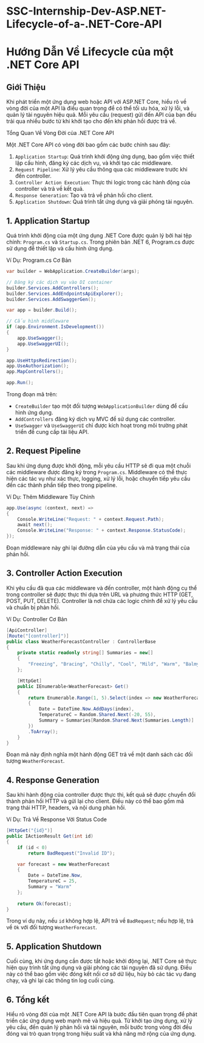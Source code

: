 # SSC-Internship-Dev-ASP.NET-Lifecycle-of-a-.NET-Core-API
# Hướng Dẫn Về Lifecycle của một .NET Core API
## Giới Thiệu
Khi phát triển một ứng dụng web hoặc API với ASP.NET Core, hiểu rõ về vòng đời của một API là điều quan trọng để có thể tối ưu hóa, xử lý lỗi, và quản lý tài nguyên hiệu quả. Mỗi yêu cầu (request) gửi đến API của bạn đều trải qua nhiều bước từ khi khởi tạo cho đến khi phản hồi được trả về.

Tổng Quan Về Vòng Đời của .NET Core API

Một .NET Core API có vòng đời bao gồm các bước chính sau đây:

1. `Application Startup`: Quá trình khởi động ứng dụng, bao gồm việc thiết lập cấu hình, đăng ký các dịch vụ, và khởi tạo các middleware.
2. `Request Pipeline`: Xử lý yêu cầu thông qua các middleware trước khi đến controller.
3. `Controller Action Execution`: Thực thi logic trong các hành động của controller và trả về kết quả.
4. `Response Generation`: Tạo và trả về phản hồi cho client.
5. `Application Shutdown`: Quá trình tắt ứng dụng và giải phóng tài nguyên.
## 1. Application Startup
Quá trình khởi động của một ứng dụng .NET Core được quản lý bởi hai tệp chính: `Program.cs` và `Startup.cs`. Trong phiên bản .NET 6, Program.cs được sử dụng để thiết lập và cấu hình ứng dụng.

Ví Dụ: Program.cs Cơ Bản

```csharp
var builder = WebApplication.CreateBuilder(args);

// Đăng ký các dịch vụ vào DI container
builder.Services.AddControllers();
builder.Services.AddEndpointsApiExplorer();
builder.Services.AddSwaggerGen();

var app = builder.Build();

// Cấu hình middleware
if (app.Environment.IsDevelopment())
{
    app.UseSwagger();
    app.UseSwaggerUI();
}

app.UseHttpsRedirection();
app.UseAuthorization();
app.MapControllers();

app.Run();
```
Trong đoạn mã trên:

- `CreateBuilder` tạo một đối tượng `WebApplicationBuilder` dùng để cấu hình ứng dụng.
- `AddControllers` đăng ký dịch vụ MVC để sử dụng các controller.
- `UseSwagger` và `UseSwaggerUI` chỉ được kích hoạt trong môi trường phát triển để cung cấp tài liệu API.
## 2. Request Pipeline
Sau khi ứng dụng được khởi động, mỗi yêu cầu HTTP sẽ đi qua một chuỗi các middleware được đăng ký trong `Program.cs`. Middleware có thể thực hiện các tác vụ như xác thực, logging, xử lý lỗi, hoặc chuyển tiếp yêu cầu đến các thành phần tiếp theo trong pipeline.

Ví Dụ: Thêm Middleware Tùy Chỉnh

```csharp
app.Use(async (context, next) =>
{
    Console.WriteLine("Request: " + context.Request.Path);
    await next();
    Console.WriteLine("Response: " + context.Response.StatusCode);
});
```
Đoạn middleware này ghi lại đường dẫn của yêu cầu và mã trạng thái của phản hồi.

## 3. Controller Action Execution
Khi yêu cầu đã qua các middleware và đến controller, một hành động cụ thể trong controller sẽ được thực thi dựa trên URL và phương thức HTTP (GET, POST, PUT, DELETE). Controller là nơi chứa các logic chính để xử lý yêu cầu và chuẩn bị phản hồi.

Ví Dụ: Controller Cơ Bản

```csharp
[ApiController]
[Route("[controller]")]
public class WeatherForecastController : ControllerBase
{
    private static readonly string[] Summaries = new[]
    {
        "Freezing", "Bracing", "Chilly", "Cool", "Mild", "Warm", "Balmy", "Hot", "Sweltering", "Scorching"
    };

    [HttpGet]
    public IEnumerable<WeatherForecast> Get()
    {
        return Enumerable.Range(1, 5).Select(index => new WeatherForecast
        {
            Date = DateTime.Now.AddDays(index),
            TemperatureC = Random.Shared.Next(-20, 55),
            Summary = Summaries[Random.Shared.Next(Summaries.Length)]
        })
        .ToArray();
    }
}
```
Đoạn mã này định nghĩa một hành động GET trả về một danh sách các đối tượng `WeatherForecast`.

## 4. Response Generation
Sau khi hành động của controller được thực thi, kết quả sẽ được chuyển đổi thành phản hồi HTTP và gửi lại cho client. Điều này có thể bao gồm mã trạng thái HTTP, headers, và nội dung phản hồi.

Ví Dụ: Trả Về Response Với Status Code

```csharp
[HttpGet("{id}")]
public IActionResult Get(int id)
{
    if (id < 0)
        return BadRequest("Invalid ID");

    var forecast = new WeatherForecast
    {
        Date = DateTime.Now,
        TemperatureC = 25,
        Summary = "Warm"
    };
    
    return Ok(forecast);
}
```
Trong ví dụ này, nếu `id` không hợp lệ, API trả về `BadRequest`; nếu hợp lệ, trả về `Ok` với đối tượng `WeatherForecast`.

## 5. Application Shutdown
Cuối cùng, khi ứng dụng cần được tắt hoặc khởi động lại, .NET Core sẽ thực hiện quy trình tắt ứng dụng và giải phóng các tài nguyên đã sử dụng. Điều này có thể bao gồm việc đóng kết nối cơ sở dữ liệu, hủy bỏ các tác vụ đang chạy, và ghi lại các thông tin log cuối cùng.
## 6. Tổng kết
Hiểu rõ vòng đời của một .NET Core API là bước đầu tiên quan trọng để phát triển các ứng dụng web mạnh mẽ và hiệu quả. Từ khởi tạo ứng dụng, xử lý yêu cầu, đến quản lý phản hồi và tài nguyên, mỗi bước trong vòng đời đều đóng vai trò quan trọng trong hiệu suất và khả năng mở rộng của ứng dụng.
